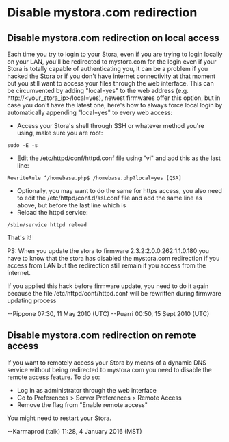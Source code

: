 # Disable mystora.com redirection

## Disable mystora.com redirection on local access

Each time you try to login to your Stora, even if you are trying to login locally on your LAN, you'll be redirected to mystora.com for the login even if your Stora is totally capable of authenticating you, it can be a problem if you hacked the Stora or if you don't have internet connectivity at that moment but you still want to access your files through the web interface. This can be circumvented by adding "local=yes" to the web address (e.g. http://<your_stora_ip>/local=yes), newest firmwares offer this option, but in case you don't have the latest one, here's how to always force local login by automatically appending "local=yes" to every web access:

- Access your Stora's shell through SSH or whatever method you're using, make sure you are root:
```
sudo -E -s
```
- Edit the /etc/httpd/conf/httpd.conf file using "vi" and add this as the last line:
```
RewriteRule ^/homebase.php$ /homebase.php?local=yes [QSA]
```
- Optionally, you may want to do the same for https access, you also need to edit the /etc/httpd/conf.d/ssl.conf file and add the same line as above, but before the last line which is </VirtualHost>
- Reload the httpd service:
```
/sbin/service httpd reload
```
That's it!

PS: When you update the stora to firmware 2.3.2:2.0.0.262:1.1.0.180 you have to know that the stora has disabled the mystora.com redirection if you access from LAN but the redirection still remain if you access from the internet.

If you applied this hack before firmware update, you need to do it again because the file /etc/httpd/conf/httpd.conf will be rewritten during firmware updating process

--Pippone 07:30, 11 May 2010 (UTC) --Puarri 00:50, 15 Sept 2010 (UTC)

## Disable mystora.com redirection on remote access

If you want to remotely access your Stora by means of a dynamic DNS service without being redirected to mystora.com you need to disable the remote access feature. To do so:

- Log in as administrator through the web interface
- Go to Preferences > Server Preferences > Remote Access
- Remove the flag from "Enable remote access"

You might need to restart your Stora.

--Karmaprod (talk) 11:28, 4 January 2016 (MST) 